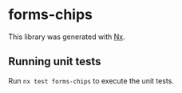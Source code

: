 # forms-chips

This library was generated with [Nx](https://nx.dev).

## Running unit tests

Run `nx test forms-chips` to execute the unit tests.
